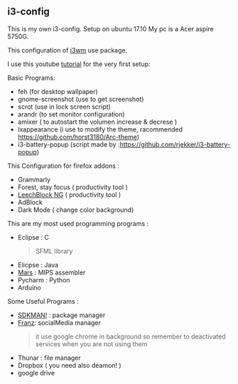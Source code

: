 ## i3-config

This is my own i3-config. Setup on ubuntu 17.10 My pc is a Acer aspire 5750G.

This configuration of [i3wm](https://i3wm.org/) use package.

I use this youtube [tutorial](https://www.youtube.com/watch?v=j1I63wGcvU4&list=PL5ze0DjYv5DbCv9vNEzFmP6sU7ZmkGzcf) for the very first setup:

Basic Programs:
* feh (for desktop wallpaper)
* gnome-screenshot (use to get screenshot)
* scrot (use in lock screen script)
* arandr (to set monitor configuration)
* amixer ( to autostart the volumen increase & decrese )
* lxappearance (i use to modify the theme, racommended https://github.com/horst3180/Arc-theme)
* i3-battery-popup (script made by :https://github.com/rjekker/i3-battery-popup)

This Configuration for firefox addons :
 * Grammarly 
 * Forest, stay focus ( productivity tool )
 * [LeechBlock NG](https://addons.mozilla.org/it/firefox/addon/leechblock-ng/) ( productivity tool )
 * AdBlock 
 * Dark Mode ( change color background) 

This are my most used programming programs :
 * Eclipse : C
    > SFML library
 * Elicpse : Java
 * [Mars](http://courses.missouristate.edu/KenVollmar/mars/download.htm) : MIPS assembler
 * Pycharm : Python 
 * Arduino 
  
Some Useful Programs :
  * [SDKMAN!](http://sdkman.io/install.html) : package manager
  *  [Franz](https://meetfranz.com/): socialMedia manager 
      > it use google chrome in background so remember to deactivated services when you are not using them
  * Thunar : file manager 
  * Dropbox ( you need also deamon! )
  * google drive




